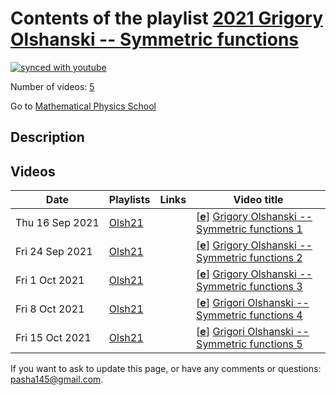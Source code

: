 # Contents of the playlist [2021 Grigory Olshanski -- Symmetric functions](https://www.youtube.com/playlist?list=PLLGkFbxve673GTMhJfJlCUm-bXMoRehLU)

[![synced with youtube](https://img.shields.io/github/last-commit/mathphysschool/mathphysschool.github.io/autoupdate1?label=synced%20with%20youtube)](https://github.com/mathphysschool/mathphysschool.github.io/commits/autoupdate1)

Number of videos: [5](#videos)

Go to [Mathematical Physics School](../README.md)

## Description



## Videos

|Date|Playlists|Links|Video title|
|---|---|---|---|
| Thu&nbsp;16&nbsp;Sep&nbsp;2021 | [Olsh21](../playlists/Olsh21 "2021 Grigory Olshanski -- Symmetric functions") |  | [[**e**](https://studio.youtube.com/video/zeROoRoIggw/edit "Edit")] [Grigory Olshanski -- Symmetric functions 1](https://www.youtube.com/watch?v=zeROoRoIggw&list=PLLGkFbxve673GTMhJfJlCUm-bXMoRehLU) |
| Fri&nbsp;24&nbsp;Sep&nbsp;2021 | [Olsh21](../playlists/Olsh21 "2021 Grigory Olshanski -- Symmetric functions") |  | [[**e**](https://studio.youtube.com/video/PlQcWrBP6N0/edit "Edit")] [Grigory Olshanski -- Symmetric functions 2](https://www.youtube.com/watch?v=PlQcWrBP6N0&list=PLLGkFbxve673GTMhJfJlCUm-bXMoRehLU) |
| Fri&nbsp;1&nbsp;Oct&nbsp;2021 | [Olsh21](../playlists/Olsh21 "2021 Grigory Olshanski -- Symmetric functions") |  | [[**e**](https://studio.youtube.com/video/azeSUB82Vfw/edit "Edit")] [Grigory Olshanski -- Symmetric functions 3](https://www.youtube.com/watch?v=azeSUB82Vfw&list=PLLGkFbxve673GTMhJfJlCUm-bXMoRehLU) |
| Fri&nbsp;8&nbsp;Oct&nbsp;2021 | [Olsh21](../playlists/Olsh21 "2021 Grigory Olshanski -- Symmetric functions") |  | [[**e**](https://studio.youtube.com/video/Wsjy-peF0DY/edit "Edit")] [Grigori Olshanski -- Symmetric functions 4](https://www.youtube.com/watch?v=Wsjy-peF0DY&list=PLLGkFbxve673GTMhJfJlCUm-bXMoRehLU) |
| Fri&nbsp;15&nbsp;Oct&nbsp;2021 | [Olsh21](../playlists/Olsh21 "2021 Grigory Olshanski -- Symmetric functions") |  | [[**e**](https://studio.youtube.com/video/7Ng8pzLDS70/edit "Edit")] [Grigori Olshanski -- Symmetric functions 5](https://www.youtube.com/watch?v=7Ng8pzLDS70&list=PLLGkFbxve673GTMhJfJlCUm-bXMoRehLU) |


 If you want to ask to update this page, or have any comments or questions: <pasha145@gmail.com>.